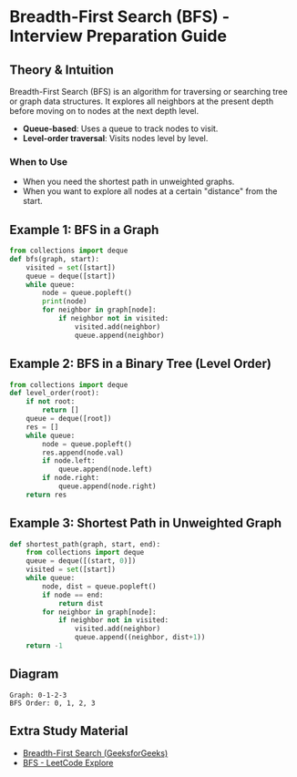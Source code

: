 # Breadth-First Search (BFS) - Interview Preparation Guide

## Theory & Intuition
Breadth-First Search (BFS) is an algorithm for traversing or searching tree or graph data structures. It explores all neighbors at the present depth before moving on to nodes at the next depth level.

- **Queue-based**: Uses a queue to track nodes to visit.
- **Level-order traversal**: Visits nodes level by level.

### When to Use
- When you need the shortest path in unweighted graphs.
- When you want to explore all nodes at a certain "distance" from the start.

## Example 1: BFS in a Graph
```python
from collections import deque
def bfs(graph, start):
    visited = set([start])
    queue = deque([start])
    while queue:
        node = queue.popleft()
        print(node)
        for neighbor in graph[node]:
            if neighbor not in visited:
                visited.add(neighbor)
                queue.append(neighbor)
```

## Example 2: BFS in a Binary Tree (Level Order)
```python
from collections import deque
def level_order(root):
    if not root:
        return []
    queue = deque([root])
    res = []
    while queue:
        node = queue.popleft()
        res.append(node.val)
        if node.left:
            queue.append(node.left)
        if node.right:
            queue.append(node.right)
    return res
```

## Example 3: Shortest Path in Unweighted Graph
```python
def shortest_path(graph, start, end):
    from collections import deque
    queue = deque([(start, 0)])
    visited = set([start])
    while queue:
        node, dist = queue.popleft()
        if node == end:
            return dist
        for neighbor in graph[node]:
            if neighbor not in visited:
                visited.add(neighbor)
                queue.append((neighbor, dist+1))
    return -1
```

## Diagram
```
Graph: 0-1-2-3
BFS Order: 0, 1, 2, 3
```

## Extra Study Material
- [Breadth-First Search (GeeksforGeeks)](https://www.geeksforgeeks.org/breadth-first-search-or-bfs-for-a-graph/)
- [BFS - LeetCode Explore](https://leetcode.com/explore/learn/card/queue-stack/239/conclusion/1393/)
